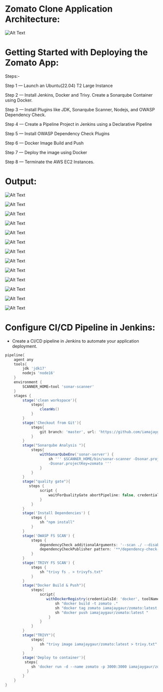 # Zomato Clone Application Architecture:

![Alt Text](./output/0.webp)

# Getting Started with Deploying the Zomato App:

Steps:-

Step 1 — Launch an Ubuntu(22.04) T2 Large Instance

Step 2 — Install Jenkins, Docker and Trivy. Create a Sonarqube Container using Docker.

Step 3 — Install Plugins like JDK, Sonarqube Scanner, Nodejs, and OWASP Dependency Check.

Step 4 — Create a Pipeline Project in Jenkins using a Declarative Pipeline

Step 5 — Install OWASP Dependency Check Plugins

Step 6 — Docker Image Build and Push

Step 7 — Deploy the image using Docker

Step 8 — Terminate the AWS EC2 Instances.

# Output:

![Alt Text](./output/1.png)

![Alt Text](./output/2.png)

![Alt Text](./output/3.png)

![Alt Text](./output/4.png)

![Alt Text](./output/5.png)

![Alt Text](./output/6.png)

![Alt Text](./output/7.png)

![Alt Text](./output/8.png)

![Alt Text](./output/9.png)

![Alt Text](./output/10.png)

![Alt Text](./output/11.png)

![Alt Text](./output/12.png)

![Alt Text](./output/13.png)


# Configure CI/CD Pipeline in Jenkins:
- Create a CI/CD pipeline in Jenkins to automate your application deployment.

```groovy
pipeline{
    agent any
    tools{
        jdk 'jdk17'
        nodejs 'node16'
    }
    environment {
        SCANNER_HOME=tool 'sonar-scanner'
    }
    stages {
        stage('clean workspace'){
            steps{
                cleanWs()
            }
        }
        stage('Checkout from Git'){
            steps{
                git branch: 'master', url: 'https://github.com/iamajaygaur/zomato-DevSecOps-CICD.git'
            }
        }
        stage("Sonarqube Analysis "){
            steps{
                withSonarQubeEnv('sonar-server') {
                    sh ''' $SCANNER_HOME/bin/sonar-scanner -Dsonar.projectName=zomato \
                    -Dsonar.projectKey=zomato '''
                }
            }
        }
        stage("quality gate"){
           steps {
                script {
                    waitForQualityGate abortPipeline: false, credentialsId: 'sonar' 
                }
            } 
        }
        stage('Install Dependencies') {
            steps {
                sh "npm install"
            }
        }
		stage('OWASP FS SCAN') {
            steps {
                dependencyCheck additionalArguments: '--scan ./ --disableYarnAudit --disableNodeAudit', odcInstallation: 'DP-Check'
                dependencyCheckPublisher pattern: '**/dependency-check-report.xml'
            }
        }
        stage('TRIVY FS SCAN') {
            steps {
                sh "trivy fs . > trivyfs.txt"
            }
        }
		stage("Docker Build & Push"){
            steps{
                script{
                   withDockerRegistry(credentialsId: 'docker', toolName: 'docker'){   
                       sh "docker build -t zomato ."
                       sh "docker tag zomato iamajaygaur/zomato:latest "
                       sh "docker push iamajaygaur/zomato:latest "
                    }
                }
            }
        }
        stage("TRIVY"){
            steps{
                sh "trivy image iamajaygaur/zomato:latest > trivy.txt" 
            }
        }
		stage('Deploy to container'){
         steps{
            sh 'docker run -d --name zomato -p 3000:3000 iamajaygaur/zomato:latest'
          }
        }
    }
}
```
